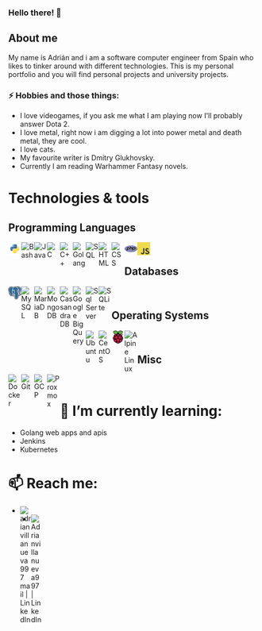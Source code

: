 
### Hello there! 👋
## About me

My name is Adrián and i am a software computer engineer from Spain who likes to tinker around with different technologies. This is my personal portfolio and you will find personal projects and university projects.
 ### ⚡ Hobbies and those things:
 - I love videogames, if you ask me what I am playing now I'll probably answer Dota 2.
 - I love metal, right now i am digging a lot into power metal and death metal, they are cool. 
 - I love cats.
 - My favourite writer is Dmitry Glukhovsky.
 - Currently I am reading Warhammer Fantasy novels.

# Technologies & tools
## Programming Languages 
<img align="left" title="Python" alt="Python" width="26px" src="https://raw.githubusercontent.com/github/explore/80688e429a7d4ef2fca1e82350fe8e3517d3494d/topics/python/python.png" />
<img align="left" title="Bash" alt="Bash" width="26px" src="https://image.flaticon.com/icons/svg/919/919837.svg" />
<img align="left" title="Java" alt="Java" width="26px" src="https://image.flaticon.com/icons/svg/226/226777.svg"/>
<img align="left" title="C" alt="C" width="26px" src="https://cdn.iconscout.com/icon/free/png-512/c-programming-569564.png" />
<img align="left" title="C++" alt="C++" width="26px" src="https://user-images.githubusercontent.com/42747200/46140125-da084900-c26d-11e8-8ea7-c45ae6306309.png" />
<img align="left" title="Golang" alt="Golang" width="26px" src="https://matrix.org/docs/projects/images/go.png" />
<img align="left" title="SQL" alt="SQL" width="26px" src="https://image.flaticon.com/icons/svg/569/569809.svg" />
<img align="left" title="HTML" alt="HTML" width="26px" src="https://image.flaticon.com/icons/svg/919/919827.svg" />
<img align="left" title="CSS" alt="CSS" width="26px" src="https://image.flaticon.com/icons/svg/919/919826.svg" />
<img align="left" title="PHP" alt="PHP" width="26px" src="https://raw.githubusercontent.com/github/explore/ccc16358ac4530c6a69b1b80c7223cd2744dea83/topics/php/php.png"/>
<img align="left" title="Javascript" alt="Javascript" width="26px" src="https://raw.githubusercontent.com/github/explore/80688e429a7d4ef2fca1e82350fe8e3517d3494d/topics/javascript/javascript.png" />
<br>

## Databases


<img align="left" title="PostgreSQL" alt="PostgreSQL" width="26px" src="https://raw.githubusercontent.com/github/explore/80688e429a7d4ef2fca1e82350fe8e3517d3494d/topics/postgresql/postgresql.png" />
<img align="left" title="MySQL" alt="MySQL" width="26px" src="https://image.flaticon.com/icons/svg/528/528260.svg" />
<img align="left" title="MariaDB" alt="MariaDB" width="26px" src="https://cdn.iconscout.com/icon/free/png-512/mariadb-226022.png" />
<img align="left" title="MongoDB" alt="MongoDB" width="26px" src="https://img.icons8.com/color/96/000000/mongodb.png" />
<img align="left" title="CassandraDB" alt="CassandraDB" width="26px" src="https://upload.wikimedia.org/wikipedia/commons/thumb/5/5e/Cassandra_logo.svg/1280px-Cassandra_logo.svg.png" />
<img align="left" title="Google BigQuery" alt="Google BigQuery" width="26px" src="https://upload.wikimedia.org/wikipedia/commons/thumb/8/89/Google-BigQuery-Logo.svg/128px-Google-BigQuery-Logo.svg.png"/>
<img align="left" title="SQL Server" alt="Sql Server" width="26px" src="https://www.abd.es/wp-content/uploads/2018/11/sql-server-logo.png"/>
<img align="left" title="SQLite" alt="SQLite" width="26px" src="https://upload.wikimedia.org/wikipedia/commons/9/97/Sqlite-square-icon.svg" />
<br>


## Operating Systems


<img align="left" title="Ubuntu" alt="Ubuntu" width="26px" src="https://image.flaticon.com/icons/svg/81/81270.svg" />
<img align="left" title="CentOS" alt="CentOS" width="26px" src="https://seeklogo.com/images/C/centos-logo-494F57D973-seeklogo.com.png" />
<img align="left" title="Raspbian" alt="Raspbian" width="26px" src="https://raw.githubusercontent.com/github/explore/80688e429a7d4ef2fca1e82350fe8e3517d3494d/topics/raspberry-pi/raspberry-pi.png"/>
<img align="left" title="Alpine Linux" alt="Alpine Linux" width="26px" src="https://symbols.getvecta.com/stencil_73/77_alpine-linux-icon.00f6f0fbf1.svg"/>

<br>

## Misc


<img align="left" title="Docker" alt="Docker" width="26px" src="https://www.docker.com/sites/default/files/d8/2019-07/vertical-logo-monochromatic.png" />
<img align="left" title="Git" alt="Git" width="26px" src="https://git-scm.com/images/logos/downloads/Git-Icon-Black.png" />
<img align="left" title="GCP" alt="GCP" width="26px" src="https://www.gstatic.com/devrel-devsite/prod/va2f579f943e40687d02fe75a771878e054c901286ea550f8e49c5efb402dac68/cloud/images/favicons/onecloud/apple-icon.png" />
<img align="left" title="Proxmox" alt="Proxmox" width="26px" src="https://cdn4.iconfinder.com/data/icons/logos-brands-5/24/proxmox-512.png" />

<br>

# 🌱 I’m currently learning:
  - Golang web apps and apis
  - Jenkins
  - Kubernetes
  
# 📫 Reach me:
 - [<img align="left" alt="adrianvillanueva997 mail | LinkedIn" width="22px" src="https://upload.wikimedia.org/wikipedia/commons/thumb/e/ec/Circle-icons-mail.svg/1200px-Circle-icons-mail.svg.png"/>][email]
 - [<img align="left" alt="Adrianvillanueva997 | LinkedIn" width="22px" src="https://cdn.jsdelivr.net/npm/simple-icons@v3/icons/linkedin.svg" />][linkedin]
  
[linkedin]: https://www.linkedin.com/in/adrian-villanueva-martinez/
[email]: mailto:adrianvillanueva997@gmail.com
